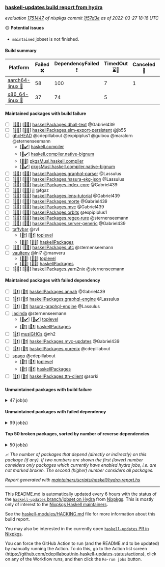 ### [haskell-updates build report from hydra](https://hydra.nixos.org/jobset/nixpkgs/haskell-updates)
*evaluation [1751447](https://hydra.nixos.org/eval/1751447) of nixpkgs commit [1f57d3e](https://github.com/NixOS/nixpkgs/commits/1f57d3e7224290eebda23fa1c79718d6b8361574) as of 2022-03-27 18:16 UTC*

:yellow_circle: **Potential issues**
  * `maintained` jobset is not finished.

#### Build summary

 | Platform | Failed :x: | DependencyFailed :heavy_exclamation_mark: | TimedOut :hourglass::no_entry_sign: | Canceled :no_entry_sign: | Unfinished :hourglass_flowing_sand: | Success :heavy_check_mark: | 
 | --- | --- | --- | --- | --- | --- | --- | 
 | [aarch64-linux :iphone:](https://hydra.nixos.org/eval/1751447?filter=.aarch64-linux) | 58 | 100 | 7 | 1 | 11 | 6181 | 
 | [x86_64-linux :penguin:](https://hydra.nixos.org/eval/1751447?filter=.x86_64-linux) | 37 | 74 | 5 |  | 12 | 6265 | 
#### Maintained packages with build failure
- [ ] [[:iphone::x:]](https://hydra.nixos.org/build/171072783) [[:penguin::x:]](https://hydra.nixos.org/build/171073360) [haskellPackages.dhall-text](https://hydra.nixos.org/eval/1751447?filter=haskellPackages.dhall-text) @Gabriel439
- [ ] [[:iphone::x:]](https://hydra.nixos.org/build/171072113) [[:penguin::x:]](https://hydra.nixos.org/build/171072136) [haskellPackages.elm-export-persistent](https://hydra.nixos.org/eval/1751447?filter=haskellPackages.elm-export-persistent) @jb55
- [ ] [ghcHEAD](https://hydra.nixos.org/eval/1751447?filter=ghcHEAD) @cdepillabout @expipiplus1 @guibou @maralorn @sternenseemann
  - [[:penguin::heavy_check_mark:]](https://hydra.nixos.org/build/169732497) [haskell.compiler](https://hydra.nixos.org/eval/1751447?filter=haskell.compiler.ghcHEAD)
  - [[:penguin::heavy_check_mark:]](https://hydra.nixos.org/build/169743912) [haskell.compiler.native-bignum](https://hydra.nixos.org/eval/1751447?filter=haskell.compiler.native-bignum.ghcHEAD)
  - [[:penguin::x:]](https://hydra.nixos.org/build/169748113) [pkgsMusl.haskell.compiler](https://hydra.nixos.org/eval/1751447?filter=pkgsMusl.haskell.compiler.ghcHEAD)
  - [[:penguin::heavy_check_mark:]](https://hydra.nixos.org/build/169743137) [pkgsMusl.haskell.compiler.native-bignum](https://hydra.nixos.org/eval/1751447?filter=pkgsMusl.haskell.compiler.native-bignum.ghcHEAD)
- [ ] [[:iphone::x:]](https://hydra.nixos.org/build/169731858) [[:penguin::x:]](https://hydra.nixos.org/build/169733518) [haskellPackages.graphql-parser](https://hydra.nixos.org/eval/1751447?filter=haskellPackages.graphql-parser) @Lassulus
- [ ] [[:iphone::x:]](https://hydra.nixos.org/build/169738033) [[:penguin::x:]](https://hydra.nixos.org/build/169747755) [haskellPackages.hasura-ekg-json](https://hydra.nixos.org/eval/1751447?filter=haskellPackages.hasura-ekg-json) @Lassulus
- [ ] [[:iphone::x:]](https://hydra.nixos.org/build/170468860) [[:penguin::x:]](https://hydra.nixos.org/build/170462113) [haskellPackages.index-core](https://hydra.nixos.org/eval/1751447?filter=haskellPackages.index-core) @Gabriel439
- [ ] [[:iphone::x:]](https://hydra.nixos.org/build/169747848) [[:penguin::x:]](https://hydra.nixos.org/build/169745399) [jl](https://hydra.nixos.org/eval/1751447?filter=jl) @fgaz
- [ ] [[:iphone::x:]](https://hydra.nixos.org/build/170459809) [[:penguin::x:]](https://hydra.nixos.org/build/170468489) [haskellPackages.lens-tutorial](https://hydra.nixos.org/eval/1751447?filter=haskellPackages.lens-tutorial) @Gabriel439
- [ ] [[:iphone::x:]](https://hydra.nixos.org/build/170460349) [[:penguin::x:]](https://hydra.nixos.org/build/170470609) [haskellPackages.morte](https://hydra.nixos.org/eval/1751447?filter=haskellPackages.morte) @Gabriel439
- [ ] [[:iphone::x:]](https://hydra.nixos.org/build/170467699) [[:penguin::x:]](https://hydra.nixos.org/build/170462432) [haskellPackages.mvc](https://hydra.nixos.org/eval/1751447?filter=haskellPackages.mvc) @Gabriel439
- [ ] [[:iphone::x:]](https://hydra.nixos.org/build/171073555) [[:penguin::x:]](https://hydra.nixos.org/build/171072140) [haskellPackages.orbits](https://hydra.nixos.org/eval/1751447?filter=haskellPackages.orbits) @expipiplus1
- [ ] [[:iphone::x:]](https://hydra.nixos.org/build/170466421) [[:penguin::x:]](https://hydra.nixos.org/build/170464872) [haskellPackages.regex-rure](https://hydra.nixos.org/eval/1751447?filter=haskellPackages.regex-rure) @sternenseemann
- [ ] [[:iphone::x:]](https://hydra.nixos.org/build/171073580) [[:penguin::x:]](https://hydra.nixos.org/build/171073589) [haskellPackages.server-generic](https://hydra.nixos.org/eval/1751447?filter=haskellPackages.server-generic) @Gabriel439
- [ ] [taffybar](https://hydra.nixos.org/eval/1751447?filter=taffybar) @rvl
  - [[:iphone::heavy_exclamation_mark:]](https://hydra.nixos.org/build/171073824) [[:penguin::heavy_exclamation_mark:]](https://hydra.nixos.org/build/171072544) [toplevel](https://hydra.nixos.org/eval/1751447?filter=taffybar)
  - [[:iphone::x:]](https://hydra.nixos.org/build/171073349) [[:penguin::x:]](https://hydra.nixos.org/build/171073162) [haskellPackages](https://hydra.nixos.org/eval/1751447?filter=haskellPackages.taffybar)
- [ ] [[:iphone::x:]](https://hydra.nixos.org/build/170460001) [[:penguin::x:]](https://hydra.nixos.org/build/170460032) [haskellPackages.utc](https://hydra.nixos.org/eval/1751447?filter=haskellPackages.utc) @sternenseemann
- [ ] [vaultenv](https://hydra.nixos.org/eval/1751447?filter=vaultenv) @lnl7 @manveru
  - [[:iphone::x:]](https://hydra.nixos.org/build/169750668) [[:penguin::x:]](https://hydra.nixos.org/build/169729132) [toplevel](https://hydra.nixos.org/eval/1751447?filter=vaultenv)
  - [[:iphone::x:]](https://hydra.nixos.org/build/169730222) [[:penguin::x:]](https://hydra.nixos.org/build/169737951) [haskellPackages](https://hydra.nixos.org/eval/1751447?filter=haskellPackages.vaultenv)
- [ ] [[:iphone::x:]](https://hydra.nixos.org/build/169738294) [[:penguin::x:]](https://hydra.nixos.org/build/169748636) [haskellPackages.yarn2nix](https://hydra.nixos.org/eval/1751447?filter=haskellPackages.yarn2nix) @sternenseemann
#### Maintained packages with failed dependency
- [ ] [[:iphone::heavy_exclamation_mark:]](https://hydra.nixos.org/build/170634582) [[:penguin::heavy_exclamation_mark:]](https://hydra.nixos.org/build/170634508) [haskellPackages.annah](https://hydra.nixos.org/eval/1751447?filter=haskellPackages.annah) @Gabriel439
- [ ] [[:iphone::heavy_exclamation_mark:]](https://hydra.nixos.org/build/171136812) [[:penguin::heavy_exclamation_mark:]](https://hydra.nixos.org/build/171136824) [haskellPackages.graphql-engine](https://hydra.nixos.org/eval/1751447?filter=haskellPackages.graphql-engine) @Lassulus
- [ ] [[:iphone::heavy_exclamation_mark:]](https://hydra.nixos.org/build/171136877) [[:penguin::heavy_exclamation_mark:]](https://hydra.nixos.org/build/171136822) [hasura-graphql-engine](https://hydra.nixos.org/eval/1751447?filter=hasura-graphql-engine) @Lassulus
- [ ] [jacinda](https://hydra.nixos.org/eval/1751447?filter=jacinda) @sternenseemann
  - [[:iphone::heavy_check_mark:]](https://hydra.nixos.org/build/170430927) [[:penguin::heavy_check_mark:]](https://hydra.nixos.org/build/170430934) [toplevel](https://hydra.nixos.org/eval/1751447?filter=jacinda)
  - [[:iphone::heavy_exclamation_mark:]](https://hydra.nixos.org/build/170634337) [[:penguin::heavy_exclamation_mark:]](https://hydra.nixos.org/build/170634364) [haskellPackages](https://hydra.nixos.org/eval/1751447?filter=haskellPackages.jacinda)
- [ ] [[:penguin::heavy_exclamation_mark:]](https://hydra.nixos.org/build/169745644) [muslGHCs](https://hydra.nixos.org/eval/1751447?filter=muslGHCs) @nh2
- [ ] [[:iphone::heavy_exclamation_mark:]](https://hydra.nixos.org/build/170634479) [[:penguin::heavy_exclamation_mark:]](https://hydra.nixos.org/build/170634254) [haskellPackages.mvc-updates](https://hydra.nixos.org/eval/1751447?filter=haskellPackages.mvc-updates) @Gabriel439
- [ ] [[:iphone::heavy_exclamation_mark:]](https://hydra.nixos.org/build/171073017) [[:penguin::heavy_exclamation_mark:]](https://hydra.nixos.org/build/171072880) [haskellPackages.purenix](https://hydra.nixos.org/eval/1751447?filter=haskellPackages.purenix) @cdepillabout
- [ ] [spago](https://hydra.nixos.org/eval/1751447?filter=spago) @cdepillabout
  - [[:iphone::heavy_exclamation_mark:]](https://hydra.nixos.org/build/171073509) [[:penguin::heavy_exclamation_mark:]](https://hydra.nixos.org/build/171073357) [toplevel](https://hydra.nixos.org/eval/1751447?filter=spago)
  - [[:iphone::heavy_exclamation_mark:]](https://hydra.nixos.org/build/171072912) [[:penguin::heavy_exclamation_mark:]](https://hydra.nixos.org/build/171072675) [haskellPackages](https://hydra.nixos.org/eval/1751447?filter=haskellPackages.spago)
- [ ] [[:iphone::heavy_exclamation_mark:]](https://hydra.nixos.org/build/170634555) [[:penguin::heavy_exclamation_mark:]](https://hydra.nixos.org/build/170634503) [haskellPackages.ttn-client](https://hydra.nixos.org/eval/1751447?filter=haskellPackages.ttn-client) @sorki
#### Unmaintained packages with build failure
<details><summary>47 job(s) </summary>

- [ ] [QuickCheck](https://hydra.nixos.org/eval/1751447?filter=QuickCheck)  :arrow_heading_up: 1269 | 4759
  - [[:iphone::heavy_check_mark:]](https://hydra.nixos.org/build/169729684) [[:penguin::heavy_check_mark:]](https://hydra.nixos.org/build/169738633) [haskellPackages](https://hydra.nixos.org/eval/1751447?filter=haskellPackages.QuickCheck)
  -  [[:penguin::x:]](https://hydra.nixos.org/build/170015577) [pkgsStatic.haskell.packages.integer-simple.ghc8107](https://hydra.nixos.org/eval/1751447?filter=pkgsStatic.haskell.packages.integer-simple.ghc8107.QuickCheck)
  -  [[:penguin::heavy_check_mark:]](https://hydra.nixos.org/build/170015576) [pkgsStatic.haskell.packages.native-bignum.ghc902](https://hydra.nixos.org/eval/1751447?filter=pkgsStatic.haskell.packages.native-bignum.ghc902.QuickCheck)
- [ ] [[:iphone::x:]](https://hydra.nixos.org/build/169749212) [[:penguin::x:]](https://hydra.nixos.org/build/169735126) [haskellPackages.text-format](https://hydra.nixos.org/eval/1751447?filter=haskellPackages.text-format)  :arrow_heading_up: 18 | 28
- [ ] [[:iphone::x:]](https://hydra.nixos.org/build/171072989) [[:penguin::x:]](https://hydra.nixos.org/build/171073068) [haskellPackages.yi-core](https://hydra.nixos.org/eval/1751447?filter=haskellPackages.yi-core)  :arrow_heading_up: 12 | 12
- [ ] [[:iphone::x:]](https://hydra.nixos.org/build/169747473) [[:penguin::x:]](https://hydra.nixos.org/build/169735485) [haskellPackages.bower-json](https://hydra.nixos.org/eval/1751447?filter=haskellPackages.bower-json)  :arrow_heading_up: 8 | 10
- [ ] [[:iphone::x:]](https://hydra.nixos.org/build/169746047) [[:penguin::x:]](https://hydra.nixos.org/build/169730292) [haskellPackages.purescript-cst](https://hydra.nixos.org/eval/1751447?filter=haskellPackages.purescript-cst)  :arrow_heading_up: 7 | 9
- [ ] [[:iphone::x:]](https://hydra.nixos.org/build/169736386) [[:penguin::heavy_check_mark:]](https://hydra.nixos.org/build/169744407) [haskellPackages.OrderedBits](https://hydra.nixos.org/eval/1751447?filter=haskellPackages.OrderedBits)  :arrow_heading_up: 5 | 36
- [ ] [[:iphone::x:]](https://hydra.nixos.org/build/170466393) [[:penguin::heavy_check_mark:]](https://hydra.nixos.org/build/170470590) [haskellPackages.hw-json-simd](https://hydra.nixos.org/eval/1751447?filter=haskellPackages.hw-json-simd)  :arrow_heading_up: 3 | 10
- [ ] [[:iphone::x:]](https://hydra.nixos.org/build/171072442) [[:penguin::heavy_check_mark:]](https://hydra.nixos.org/build/171072760) [haskellPackages.hw-simd](https://hydra.nixos.org/eval/1751447?filter=haskellPackages.hw-simd)  :arrow_heading_up: 3 | 9
- [ ] [[:iphone::x:]](https://hydra.nixos.org/build/170101194) [[:penguin::heavy_check_mark:]](https://hydra.nixos.org/build/170100899) [haskellPackages.ptr-poker](https://hydra.nixos.org/eval/1751447?filter=haskellPackages.ptr-poker)  :arrow_heading_up: 3 | 4
- [ ] [[:iphone::x:]](https://hydra.nixos.org/build/170100804) [[:penguin::x:]](https://hydra.nixos.org/build/170101088) [haskellPackages.net-mqtt](https://hydra.nixos.org/eval/1751447?filter=haskellPackages.net-mqtt)  :arrow_heading_up: 3 | 3
- [ ] [[:iphone::x:]](https://hydra.nixos.org/build/171073408) [[:penguin::x:]](https://hydra.nixos.org/build/171072951) [haskellPackages.sv-core](https://hydra.nixos.org/eval/1751447?filter=haskellPackages.sv-core)  :arrow_heading_up: 2 | 3
- [ ] [[:iphone::x:]](https://hydra.nixos.org/build/169733136) [[:penguin::heavy_check_mark:]](https://hydra.nixos.org/build/169732135) [haskellPackages.cdar-mBound](https://hydra.nixos.org/eval/1751447?filter=haskellPackages.cdar-mBound)  :arrow_heading_up: 2 | 2
- [ ] [[:iphone::x:]](https://hydra.nixos.org/build/171072616) [[:penguin::heavy_check_mark:]](https://hydra.nixos.org/build/171073944) [haskellPackages.quic](https://hydra.nixos.org/eval/1751447?filter=haskellPackages.quic)  :arrow_heading_up: 2 | 2
- [ ] [[:iphone::x:]](https://hydra.nixos.org/build/169738504) [[:penguin::heavy_check_mark:]](https://hydra.nixos.org/build/169734897) [haskellPackages.freetype2](https://hydra.nixos.org/eval/1751447?filter=haskellPackages.freetype2)  :arrow_heading_up: 1 | 8
- [ ] [[:iphone::x:]](https://hydra.nixos.org/build/169736555) [[:penguin::heavy_check_mark:]](https://hydra.nixos.org/build/169734498) [haskellPackages.long-double](https://hydra.nixos.org/eval/1751447?filter=haskellPackages.long-double)  :arrow_heading_up: 1 | 2
- [ ] [[:iphone::x:]](https://hydra.nixos.org/build/169737212) [[:penguin::heavy_check_mark:]](https://hydra.nixos.org/build/169747396) [haskellPackages.easytensor](https://hydra.nixos.org/eval/1751447?filter=haskellPackages.easytensor)  :arrow_heading_up: 1 | 1
- [ ] [[:iphone::x:]](https://hydra.nixos.org/build/171097235) [[:penguin::x:]](https://hydra.nixos.org/build/171097240) [haskellPackages.mmark-ext](https://hydra.nixos.org/eval/1751447?filter=haskellPackages.mmark-ext)  :arrow_heading_up: 1 | 1
- [ ] [[:iphone::x:]](https://hydra.nixos.org/build/169736150) [[:penguin::heavy_check_mark:]](https://hydra.nixos.org/build/169740772) [haskellPackages.nlopt-haskell](https://hydra.nixos.org/eval/1751447?filter=haskellPackages.nlopt-haskell)  :arrow_heading_up: 1 | 1
- [ ] [[:iphone::x:]](https://hydra.nixos.org/build/169743725) [[:penguin::heavy_check_mark:]](https://hydra.nixos.org/build/169748423) [haskellPackages.stm-queue](https://hydra.nixos.org/eval/1751447?filter=haskellPackages.stm-queue)  :arrow_heading_up: 1 | 1
- [ ] [[:iphone::x:]](https://hydra.nixos.org/build/170461205) [[:penguin::heavy_check_mark:]](https://hydra.nixos.org/build/170465228) [haskellPackages.swisstable](https://hydra.nixos.org/eval/1751447?filter=haskellPackages.swisstable)  :arrow_heading_up: 1 | 1
- [ ] [[:iphone::x:]](https://hydra.nixos.org/build/169733348) [[:penguin::heavy_check_mark:]](https://hydra.nixos.org/build/169730192) [haskellPackages.unicode-properties](https://hydra.nixos.org/eval/1751447?filter=haskellPackages.unicode-properties)  :arrow_heading_up: 1 | 1
- [ ] [[:iphone::x:]](https://hydra.nixos.org/build/171073204) [[:penguin::x:]](https://hydra.nixos.org/build/171073929) [haskellPackages.ascii-numbers](https://hydra.nixos.org/eval/1751447?filter=haskellPackages.ascii-numbers)  :arrow_heading_up: 0 | 1
- [ ] [[:iphone::x:]](https://hydra.nixos.org/build/169747516) [[:penguin::heavy_check_mark:]](https://hydra.nixos.org/build/169746690) [haskellPackages.picosat](https://hydra.nixos.org/eval/1751447?filter=haskellPackages.picosat)  :arrow_heading_up: 0 | 1
- [ ] [[:iphone::x:]](https://hydra.nixos.org/build/171135301) [[:penguin::x:]](https://hydra.nixos.org/build/171135304) [haskellPackages.wkt-geom](https://hydra.nixos.org/eval/1751447?filter=haskellPackages.wkt-geom)  :arrow_heading_up: 0 | 1
- [ ] [[:iphone::x:]](https://hydra.nixos.org/build/171073093) [[:penguin::x:]](https://hydra.nixos.org/build/171073646) [haskellPackages.HABQT](https://hydra.nixos.org/eval/1751447?filter=haskellPackages.HABQT) 
- [ ] [[:iphone::x:]](https://hydra.nixos.org/build/169731654) [[:penguin::heavy_check_mark:]](https://hydra.nixos.org/build/169738859) [haskellPackages.HsASA](https://hydra.nixos.org/eval/1751447?filter=haskellPackages.HsASA) 
- [ ] [[:iphone::x:]](https://hydra.nixos.org/build/171072582) [[:penguin::x:]](https://hydra.nixos.org/build/171073630) [haskellPackages.arch-hs](https://hydra.nixos.org/eval/1751447?filter=haskellPackages.arch-hs) 
- [ ] [[:penguin::x:]](https://hydra.nixos.org/build/171136823) [haskellPackages.camfort](https://hydra.nixos.org/eval/1751447?filter=haskellPackages.camfort) 
- [ ] [[:iphone::x:]](https://hydra.nixos.org/build/169750868) [[:penguin::heavy_check_mark:]](https://hydra.nixos.org/build/169739991) [haskellPackages.comfort-fftw](https://hydra.nixos.org/eval/1751447?filter=haskellPackages.comfort-fftw) 
- [ ] [[:iphone::x:]](https://hydra.nixos.org/build/171072131) [[:penguin::x:]](https://hydra.nixos.org/build/171072994) [haskellPackages.gi-rsvg](https://hydra.nixos.org/eval/1751447?filter=haskellPackages.gi-rsvg) 
- [ ] [[:iphone::x:]](https://hydra.nixos.org/build/171072185) [[:penguin::heavy_check_mark:]](https://hydra.nixos.org/build/171072606) [haskellPackages.gnome-keyring](https://hydra.nixos.org/eval/1751447?filter=haskellPackages.gnome-keyring) 
- [ ] [[:iphone::x:]](https://hydra.nixos.org/build/171072432) [[:penguin::heavy_check_mark:]](https://hydra.nixos.org/build/171072466) [haskellPackages.hls-rename-plugin](https://hydra.nixos.org/eval/1751447?filter=haskellPackages.hls-rename-plugin) 
- [ ] [[:iphone::x:]](https://hydra.nixos.org/build/171073863) [[:penguin::x:]](https://hydra.nixos.org/build/171072449) [haskellPackages.hyper-haskell-server](https://hydra.nixos.org/eval/1751447?filter=haskellPackages.hyper-haskell-server) 
- [ ] [[:iphone::x:]](https://hydra.nixos.org/build/169729070) [[:penguin::heavy_check_mark:]](https://hydra.nixos.org/build/169735431) [haskellPackages.jammittools](https://hydra.nixos.org/eval/1751447?filter=haskellPackages.jammittools) 
- [ ] [[:iphone::x:]](https://hydra.nixos.org/build/171072228) [[:penguin::x:]](https://hydra.nixos.org/build/171072590) [haskellPackages.lame-tester](https://hydra.nixos.org/eval/1751447?filter=haskellPackages.lame-tester) 
- [ ] [[:iphone::x:]](https://hydra.nixos.org/build/171072535) [[:penguin::x:]](https://hydra.nixos.org/build/171072349) [haskellPackages.liquid](https://hydra.nixos.org/eval/1751447?filter=haskellPackages.liquid) 
- [ ] [[:iphone::x:]](https://hydra.nixos.org/build/169746258) [[:penguin::heavy_check_mark:]](https://hydra.nixos.org/build/169742814) [haskellPackages.risc386](https://hydra.nixos.org/eval/1751447?filter=haskellPackages.risc386) 
- [ ] [[:iphone::x:]](https://hydra.nixos.org/build/171136828) [[:penguin::x:]](https://hydra.nixos.org/build/171136750) [haskellPackages.sbvPlugin](https://hydra.nixos.org/eval/1751447?filter=haskellPackages.sbvPlugin) 
- [ ] [[:iphone::x:]](https://hydra.nixos.org/build/171072462) [[:penguin::heavy_check_mark:]](https://hydra.nixos.org/build/171072128) [haskellPackages.scenegraph](https://hydra.nixos.org/eval/1751447?filter=haskellPackages.scenegraph) 
- [ ] [[:iphone::x:]](https://hydra.nixos.org/build/171072417) [[:penguin::x:]](https://hydra.nixos.org/build/171072461) [haskellPackages.scrape-changes](https://hydra.nixos.org/eval/1751447?filter=haskellPackages.scrape-changes) 
- [ ] [[:iphone::x:]](https://hydra.nixos.org/build/170465255) [[:penguin::heavy_check_mark:]](https://hydra.nixos.org/build/170462101) [haskellPackages.skews](https://hydra.nixos.org/eval/1751447?filter=haskellPackages.skews) 
- [ ] [[:iphone::x:]](https://hydra.nixos.org/build/170468499) [[:penguin::heavy_check_mark:]](https://hydra.nixos.org/build/170463122) [haskellPackages.slugify](https://hydra.nixos.org/eval/1751447?filter=haskellPackages.slugify) 
- [ ] [[:iphone::x:]](https://hydra.nixos.org/build/171072787) [[:penguin::x:]](https://hydra.nixos.org/build/171073778) [haskellPackages.webauthn](https://hydra.nixos.org/eval/1751447?filter=haskellPackages.webauthn) 
- [ ] [[:iphone::x:]](https://hydra.nixos.org/build/169738352) [[:penguin::heavy_check_mark:]](https://hydra.nixos.org/build/169736159) [haskellPackages.wiringPi](https://hydra.nixos.org/eval/1751447?filter=haskellPackages.wiringPi) 
</details>

#### Unmaintained packages with failed dependency
<details><summary>99 job(s) </summary>

- [ ] [[:iphone::heavy_exclamation_mark:]](https://hydra.nixos.org/build/171073594) [[:penguin::heavy_exclamation_mark:]](https://hydra.nixos.org/build/171072875) [haskellPackages.purescript](https://hydra.nixos.org/eval/1751447?filter=haskellPackages.purescript)  :arrow_heading_up: 6 | 8
- [ ] [[:iphone::heavy_exclamation_mark:]](https://hydra.nixos.org/build/169742361) [[:penguin::heavy_check_mark:]](https://hydra.nixos.org/build/169731754) [haskellPackages.PrimitiveArray](https://hydra.nixos.org/eval/1751447?filter=haskellPackages.PrimitiveArray)  :arrow_heading_up: 4 | 35
- [ ] [yi](https://hydra.nixos.org/eval/1751447?filter=yi)  :arrow_heading_up: 4 | 4
  -  [[:penguin::heavy_exclamation_mark:]](https://hydra.nixos.org/build/171073744) [toplevel](https://hydra.nixos.org/eval/1751447?filter=yi)
  - [[:iphone::heavy_exclamation_mark:]](https://hydra.nixos.org/build/171072431) [[:penguin::heavy_exclamation_mark:]](https://hydra.nixos.org/build/171072625) [haskellPackages](https://hydra.nixos.org/eval/1751447?filter=haskellPackages.yi)
- [ ] [[:iphone::heavy_exclamation_mark:]](https://hydra.nixos.org/build/170634301) [[:penguin::heavy_check_mark:]](https://hydra.nixos.org/build/170634274) [haskellPackages.BiobaseTypes](https://hydra.nixos.org/eval/1751447?filter=haskellPackages.BiobaseTypes)  :arrow_heading_up: 3 | 21
- [ ] [[:iphone::heavy_exclamation_mark:]](https://hydra.nixos.org/build/170101304) [[:penguin::heavy_check_mark:]](https://hydra.nixos.org/build/170100919) [haskellPackages.jsonifier](https://hydra.nixos.org/eval/1751447?filter=haskellPackages.jsonifier)  :arrow_heading_up: 2 | 2
- [ ] [[:iphone::heavy_exclamation_mark:]](https://hydra.nixos.org/build/171073073) [[:penguin::heavy_exclamation_mark:]](https://hydra.nixos.org/build/171073066) [haskellPackages.yi-misc-modes](https://hydra.nixos.org/eval/1751447?filter=haskellPackages.yi-misc-modes)  :arrow_heading_up: 2 | 2
- [ ] [[:iphone::heavy_exclamation_mark:]](https://hydra.nixos.org/build/170634439) [[:penguin::heavy_check_mark:]](https://hydra.nixos.org/build/170634331) [haskellPackages.BiobaseENA](https://hydra.nixos.org/eval/1751447?filter=haskellPackages.BiobaseENA)  :arrow_heading_up: 1 | 18
- [ ] [[:iphone::heavy_exclamation_mark:]](https://hydra.nixos.org/build/171072728) [[:penguin::heavy_check_mark:]](https://hydra.nixos.org/build/171072374) [haskellPackages.hw-dsv](https://hydra.nixos.org/eval/1751447?filter=haskellPackages.hw-dsv)  :arrow_heading_up: 1 | 3
- [ ] [hoogle](https://hydra.nixos.org/eval/1751447?filter=hoogle)  :arrow_heading_up: 1 | 2
  - [[:iphone::heavy_check_mark:]](https://hydra.nixos.org/build/171136748) [[:penguin::heavy_check_mark:]](https://hydra.nixos.org/build/171136814) [haskell.packages.ghc8107](https://hydra.nixos.org/eval/1751447?filter=haskell.packages.ghc8107.hoogle)
  - [[:iphone::heavy_check_mark:]](https://hydra.nixos.org/build/171136799) [[:penguin::heavy_check_mark:]](https://hydra.nixos.org/build/171136851) [haskell.packages.ghc884](https://hydra.nixos.org/eval/1751447?filter=haskell.packages.ghc884.hoogle)
  - [[:iphone::heavy_check_mark:]](https://hydra.nixos.org/build/171072659) [[:penguin::heavy_check_mark:]](https://hydra.nixos.org/build/171073224) [haskell.packages.ghc902](https://hydra.nixos.org/eval/1751447?filter=haskell.packages.ghc902.hoogle)
  - [[:iphone::heavy_exclamation_mark:]](https://hydra.nixos.org/build/171073404) [[:penguin::heavy_check_mark:]](https://hydra.nixos.org/build/171072876) [haskell.packages.ghc922](https://hydra.nixos.org/eval/1751447?filter=haskell.packages.ghc922.hoogle)
  - [[:iphone::heavy_check_mark:]](https://hydra.nixos.org/build/171072608) [[:penguin::heavy_check_mark:]](https://hydra.nixos.org/build/171072644) [haskellPackages](https://hydra.nixos.org/eval/1751447?filter=haskellPackages.hoogle)
- [ ] [[:iphone::heavy_exclamation_mark:]](https://hydra.nixos.org/build/170461490) [[:penguin::heavy_check_mark:]](https://hydra.nixos.org/build/170467370) [haskellPackages.aern2-mp](https://hydra.nixos.org/eval/1751447?filter=haskellPackages.aern2-mp)  :arrow_heading_up: 1 | 1
- [ ] [[:iphone::heavy_exclamation_mark:]](https://hydra.nixos.org/build/171073348) [[:penguin::heavy_exclamation_mark:]](https://hydra.nixos.org/build/171073438) [haskellPackages.dovetail](https://hydra.nixos.org/eval/1751447?filter=haskellPackages.dovetail)  :arrow_heading_up: 1 | 1
- [ ] [[:iphone::heavy_exclamation_mark:]](https://hydra.nixos.org/build/171072077) [[:penguin::heavy_check_mark:]](https://hydra.nixos.org/build/171073572) [haskellPackages.http3](https://hydra.nixos.org/eval/1751447?filter=haskellPackages.http3)  :arrow_heading_up: 1 | 1
- [ ] [[:iphone::heavy_exclamation_mark:]](https://hydra.nixos.org/build/170634513) [[:penguin::heavy_exclamation_mark:]](https://hydra.nixos.org/build/170634524) [haskellPackages.lol-calculus](https://hydra.nixos.org/eval/1751447?filter=haskellPackages.lol-calculus)  :arrow_heading_up: 1 | 1
- [ ] [[:iphone::heavy_exclamation_mark:]](https://hydra.nixos.org/build/170101165) [[:penguin::heavy_check_mark:]](https://hydra.nixos.org/build/170100959) [haskellPackages.opentelemetry-extra](https://hydra.nixos.org/eval/1751447?filter=haskellPackages.opentelemetry-extra)  :arrow_heading_up: 1 | 1
- [ ] [[:iphone::heavy_exclamation_mark:]](https://hydra.nixos.org/build/171072696) [[:penguin::heavy_exclamation_mark:]](https://hydra.nixos.org/build/171073261) [haskellPackages.servant-util](https://hydra.nixos.org/eval/1751447?filter=haskellPackages.servant-util)  :arrow_heading_up: 1 | 1
- [ ] [[:iphone::heavy_exclamation_mark:]](https://hydra.nixos.org/build/170634551) [[:penguin::heavy_exclamation_mark:]](https://hydra.nixos.org/build/170634558) [haskellPackages.text-all](https://hydra.nixos.org/eval/1751447?filter=haskellPackages.text-all)  :arrow_heading_up: 1 | 1
- [ ] [[:iphone::heavy_exclamation_mark:]](https://hydra.nixos.org/build/170634365) [[:penguin::heavy_check_mark:]](https://hydra.nixos.org/build/170634164) [haskellPackages.wss-client](https://hydra.nixos.org/eval/1751447?filter=haskellPackages.wss-client)  :arrow_heading_up: 1 | 1
- [ ] [[:iphone::heavy_exclamation_mark:]](https://hydra.nixos.org/build/171073113) [[:penguin::heavy_exclamation_mark:]](https://hydra.nixos.org/build/171072494) [haskellPackages.yi-keymap-emacs](https://hydra.nixos.org/eval/1751447?filter=haskellPackages.yi-keymap-emacs)  :arrow_heading_up: 1 | 1
- [ ] [[:iphone::heavy_exclamation_mark:]](https://hydra.nixos.org/build/170634177) [[:penguin::heavy_check_mark:]](https://hydra.nixos.org/build/170634457) [haskellPackages.BiobaseXNA](https://hydra.nixos.org/eval/1751447?filter=haskellPackages.BiobaseXNA)  :arrow_heading_up: 0 | 17
- [ ] [[:iphone::heavy_exclamation_mark:]](https://hydra.nixos.org/build/171073658) [[:penguin::heavy_check_mark:]](https://hydra.nixos.org/build/171073187) [haskellPackages.hw-json-standard-cursor](https://hydra.nixos.org/eval/1751447?filter=haskellPackages.hw-json-standard-cursor)  :arrow_heading_up: 0 | 6
- [ ] [[:iphone::heavy_exclamation_mark:]](https://hydra.nixos.org/build/171072799) [[:penguin::heavy_check_mark:]](https://hydra.nixos.org/build/171073347) [haskellPackages.hw-json-simple-cursor](https://hydra.nixos.org/eval/1751447?filter=haskellPackages.hw-json-simple-cursor)  :arrow_heading_up: 0 | 4
- [ ] [[:iphone::heavy_exclamation_mark:]](https://hydra.nixos.org/build/170634135) [[:penguin::heavy_check_mark:]](https://hydra.nixos.org/build/170634236) [haskellPackages.BiobaseFasta](https://hydra.nixos.org/eval/1751447?filter=haskellPackages.BiobaseFasta)  :arrow_heading_up: 0 | 3
- [ ] [[:iphone::heavy_exclamation_mark:]](https://hydra.nixos.org/build/171073168) [[:penguin::heavy_exclamation_mark:]](https://hydra.nixos.org/build/171072575) [haskellPackages.GuiHaskell](https://hydra.nixos.org/eval/1751447?filter=haskellPackages.GuiHaskell) 
- [ ] [[:iphone::heavy_exclamation_mark:]](https://hydra.nixos.org/build/171072368) [[:penguin::heavy_exclamation_mark:]](https://hydra.nixos.org/build/171072160) [haskellPackages.HDRUtils](https://hydra.nixos.org/eval/1751447?filter=haskellPackages.HDRUtils) 
- [ ] [[:iphone::heavy_exclamation_mark:]](https://hydra.nixos.org/build/171073745) [[:penguin::heavy_exclamation_mark:]](https://hydra.nixos.org/build/171073817) [haskellPackages.HPlot](https://hydra.nixos.org/eval/1751447?filter=haskellPackages.HPlot) 
- [ ] [[:iphone::heavy_exclamation_mark:]](https://hydra.nixos.org/build/170634458) [[:penguin::heavy_check_mark:]](https://hydra.nixos.org/build/170634304) [haskellPackages.aern2-real](https://hydra.nixos.org/eval/1751447?filter=haskellPackages.aern2-real) 
- [ ] [[:iphone::heavy_exclamation_mark:]](https://hydra.nixos.org/build/171073026) [[:penguin::heavy_check_mark:]](https://hydra.nixos.org/build/171073354) [haskellPackages.align-audio](https://hydra.nixos.org/eval/1751447?filter=haskellPackages.align-audio) 
- [ ] [[:iphone::heavy_exclamation_mark:]](https://hydra.nixos.org/build/171072186) [[:penguin::heavy_exclamation_mark:]](https://hydra.nixos.org/build/171073620) [haskellPackages.aws-ec2-knownhosts](https://hydra.nixos.org/eval/1751447?filter=haskellPackages.aws-ec2-knownhosts) 
- [ ] [[:iphone::heavy_exclamation_mark:]](https://hydra.nixos.org/build/171072433) [[:penguin::heavy_exclamation_mark:]](https://hydra.nixos.org/build/171072721) [haskellPackages.bluetile](https://hydra.nixos.org/eval/1751447?filter=haskellPackages.bluetile) 
- [ ] [[:iphone::heavy_exclamation_mark:]](https://hydra.nixos.org/build/170634576) [[:penguin::heavy_exclamation_mark:]](https://hydra.nixos.org/build/170634510) [haskellPackages.cabocha](https://hydra.nixos.org/eval/1751447?filter=haskellPackages.cabocha) 
- [ ] [[:iphone::heavy_exclamation_mark:]](https://hydra.nixos.org/build/170634500) [[:penguin::heavy_exclamation_mark:]](https://hydra.nixos.org/build/170634531) [haskellPackages.cake3](https://hydra.nixos.org/eval/1751447?filter=haskellPackages.cake3) 
- [ ] [[:iphone::heavy_exclamation_mark:]](https://hydra.nixos.org/build/171072555) [[:penguin::heavy_exclamation_mark:]](https://hydra.nixos.org/build/171073704) [haskellPackages.dovetail-aeson](https://hydra.nixos.org/eval/1751447?filter=haskellPackages.dovetail-aeson) 
- [ ] [[:iphone::heavy_exclamation_mark:]](https://hydra.nixos.org/build/171073091) [[:penguin::heavy_exclamation_mark:]](https://hydra.nixos.org/build/171073788) [haskellPackages.duplo](https://hydra.nixos.org/eval/1751447?filter=haskellPackages.duplo) 
- [ ] [[:iphone::heavy_exclamation_mark:]](https://hydra.nixos.org/build/169735203) [[:penguin::heavy_check_mark:]](https://hydra.nixos.org/build/169747549) [haskellPackages.easytensor-vulkan](https://hydra.nixos.org/eval/1751447?filter=haskellPackages.easytensor-vulkan) 
- [ ] [[:iphone::heavy_exclamation_mark:]](https://hydra.nixos.org/build/170634534) [[:penguin::heavy_exclamation_mark:]](https://hydra.nixos.org/build/170634540) [haskellPackages.gedcom](https://hydra.nixos.org/eval/1751447?filter=haskellPackages.gedcom) 
- [ ] [[:iphone::heavy_exclamation_mark:]](https://hydra.nixos.org/build/171073027) [[:penguin::heavy_exclamation_mark:]](https://hydra.nixos.org/build/171073692) [haskellPackages.gladexml-accessor](https://hydra.nixos.org/eval/1751447?filter=haskellPackages.gladexml-accessor) 
- [ ] [[:iphone::heavy_exclamation_mark:]](https://hydra.nixos.org/build/171073877) [[:penguin::heavy_exclamation_mark:]](https://hydra.nixos.org/build/171073504) [haskellPackages.gtk2hs-cast-glade](https://hydra.nixos.org/eval/1751447?filter=haskellPackages.gtk2hs-cast-glade) 
- [ ] [[:iphone::heavy_exclamation_mark:]](https://hydra.nixos.org/build/171072342) [[:penguin::heavy_check_mark:]](https://hydra.nixos.org/build/171072165) [haskellPackages.harfbuzz-pure](https://hydra.nixos.org/eval/1751447?filter=haskellPackages.harfbuzz-pure) 
- [ ] [[:iphone::heavy_exclamation_mark:]](https://hydra.nixos.org/build/170634571) [[:penguin::heavy_exclamation_mark:]](https://hydra.nixos.org/build/170634529) [haskellPackages.haskades](https://hydra.nixos.org/eval/1751447?filter=haskellPackages.haskades) 
- [ ] [[:iphone::heavy_exclamation_mark:]](https://hydra.nixos.org/build/171136761) [[:penguin::heavy_exclamation_mark:]](https://hydra.nixos.org/build/171136815) [haskellPackages.hevm](https://hydra.nixos.org/eval/1751447?filter=haskellPackages.hevm) 
- [ ] [[:iphone::heavy_exclamation_mark:]](https://hydra.nixos.org/build/171073522) [[:penguin::heavy_exclamation_mark:]](https://hydra.nixos.org/build/171072843) [haskellPackages.hipe](https://hydra.nixos.org/eval/1751447?filter=haskellPackages.hipe) 
- [ ] [[:iphone::heavy_exclamation_mark:]](https://hydra.nixos.org/build/169741608) [[:penguin::heavy_check_mark:]](https://hydra.nixos.org/build/169741783) [haskellPackages.hmatrix-nlopt](https://hydra.nixos.org/eval/1751447?filter=haskellPackages.hmatrix-nlopt) 
- [ ] [[:iphone::heavy_exclamation_mark:]](https://hydra.nixos.org/build/170634394) [[:penguin::heavy_check_mark:]](https://hydra.nixos.org/build/170634338) [haskellPackages.hs-swisstable-hashtables-class](https://hydra.nixos.org/eval/1751447?filter=haskellPackages.hs-swisstable-hashtables-class) 
- [ ] [[:iphone::heavy_exclamation_mark:]](https://hydra.nixos.org/build/171073152) [[:penguin::heavy_exclamation_mark:]](https://hydra.nixos.org/build/171073565) [haskellPackages.hstzaar](https://hydra.nixos.org/eval/1751447?filter=haskellPackages.hstzaar) 
- [ ] [[:iphone::heavy_exclamation_mark:]](https://hydra.nixos.org/build/171073181) [[:penguin::heavy_check_mark:]](https://hydra.nixos.org/build/171072237) [haskellPackages.hw-simd-cli](https://hydra.nixos.org/eval/1751447?filter=haskellPackages.hw-simd-cli) 
- [ ] [[:penguin::heavy_exclamation_mark:]](https://hydra.nixos.org/build/171072991) [hyper-haskell-server-with-packages](https://hydra.nixos.org/eval/1751447?filter=hyper-haskell-server-with-packages) 
- [ ] [[:iphone::heavy_exclamation_mark:]](https://hydra.nixos.org/build/171072678) [[:penguin::heavy_exclamation_mark:]](https://hydra.nixos.org/build/171072319) [haskellPackages.jobqueue](https://hydra.nixos.org/eval/1751447?filter=haskellPackages.jobqueue) 
- [ ] [[:iphone::heavy_exclamation_mark:]](https://hydra.nixos.org/build/171072586) [[:penguin::heavy_exclamation_mark:]](https://hydra.nixos.org/build/171073240) [haskellPackages.karps](https://hydra.nixos.org/eval/1751447?filter=haskellPackages.karps) 
- [ ] [[:iphone::heavy_exclamation_mark:]](https://hydra.nixos.org/build/171072212) [[:penguin::heavy_exclamation_mark:]](https://hydra.nixos.org/build/171072697) [haskellPackages.krapsh](https://hydra.nixos.org/eval/1751447?filter=haskellPackages.krapsh) 
- [ ] [[:iphone::heavy_exclamation_mark:]](https://hydra.nixos.org/build/170634509) [[:penguin::heavy_exclamation_mark:]](https://hydra.nixos.org/build/170634515) [haskellPackages.latest-npm-version](https://hydra.nixos.org/eval/1751447?filter=haskellPackages.latest-npm-version) 
- [ ] [[:iphone::heavy_exclamation_mark:]](https://hydra.nixos.org/build/170634584) [[:penguin::heavy_exclamation_mark:]](https://hydra.nixos.org/build/170634600) [haskellPackages.lol-typing](https://hydra.nixos.org/eval/1751447?filter=haskellPackages.lol-typing) 
- [ ] [[:iphone::heavy_exclamation_mark:]](https://hydra.nixos.org/build/170634587) [[:penguin::heavy_exclamation_mark:]](https://hydra.nixos.org/build/170634512) [haskellPackages.micrologger](https://hydra.nixos.org/eval/1751447?filter=haskellPackages.micrologger) 
- [ ] [[:iphone::heavy_exclamation_mark:]](https://hydra.nixos.org/build/171072956) [[:penguin::heavy_exclamation_mark:]](https://hydra.nixos.org/build/171072087) [haskellPackages.minesweeper](https://hydra.nixos.org/eval/1751447?filter=haskellPackages.minesweeper) 
- [ ] [[:iphone::heavy_exclamation_mark:]](https://hydra.nixos.org/build/171097255) [[:penguin::heavy_exclamation_mark:]](https://hydra.nixos.org/build/171097244) [haskellPackages.mmark-cli](https://hydra.nixos.org/eval/1751447?filter=haskellPackages.mmark-cli) 
- [ ] [[:iphone::heavy_exclamation_mark:]](https://hydra.nixos.org/build/170634592) [[:penguin::heavy_exclamation_mark:]](https://hydra.nixos.org/build/170634578) [haskellPackages.net-mqtt-lens](https://hydra.nixos.org/eval/1751447?filter=haskellPackages.net-mqtt-lens) 
- [ ] [[:iphone::heavy_exclamation_mark:]](https://hydra.nixos.org/build/170634504) [[:penguin::heavy_exclamation_mark:]](https://hydra.nixos.org/build/170634545) [haskellPackages.net-mqtt-rpc](https://hydra.nixos.org/eval/1751447?filter=haskellPackages.net-mqtt-rpc) 
- [ ] [[:iphone::heavy_exclamation_mark:]](https://hydra.nixos.org/build/170634324) [[:penguin::heavy_check_mark:]](https://hydra.nixos.org/build/170634083) [haskellPackages.network-messagepack-rpc-websocket](https://hydra.nixos.org/eval/1751447?filter=haskellPackages.network-messagepack-rpc-websocket) 
- [ ] [[:iphone::heavy_exclamation_mark:]](https://hydra.nixos.org/build/171072296) [[:penguin::heavy_exclamation_mark:]](https://hydra.nixos.org/build/171073260) [haskellPackages.nicovideo-translator](https://hydra.nixos.org/eval/1751447?filter=haskellPackages.nicovideo-translator) 
- [ ] [[:iphone::heavy_exclamation_mark:]](https://hydra.nixos.org/build/171073573) [[:penguin::heavy_exclamation_mark:]](https://hydra.nixos.org/build/171073355) [haskellPackages.nymphaea](https://hydra.nixos.org/eval/1751447?filter=haskellPackages.nymphaea) 
- [ ] [[:iphone::heavy_exclamation_mark:]](https://hydra.nixos.org/build/170101326) [[:penguin::heavy_check_mark:]](https://hydra.nixos.org/build/170100774) [haskellPackages.opentelemetry-lightstep](https://hydra.nixos.org/eval/1751447?filter=haskellPackages.opentelemetry-lightstep) 
- [ ] [[:iphone::heavy_exclamation_mark:]](https://hydra.nixos.org/build/171073756) [[:penguin::heavy_exclamation_mark:]](https://hydra.nixos.org/build/171072631) [pakcs](https://hydra.nixos.org/eval/1751447?filter=pakcs) 
- [ ] [[:iphone::heavy_exclamation_mark:]](https://hydra.nixos.org/build/170634523) [[:penguin::heavy_exclamation_mark:]](https://hydra.nixos.org/build/170634516) [haskellPackages.pia-forward](https://hydra.nixos.org/eval/1751447?filter=haskellPackages.pia-forward) 
- [ ] [[:iphone::heavy_exclamation_mark:]](https://hydra.nixos.org/build/171073217) [[:penguin::heavy_exclamation_mark:]](https://hydra.nixos.org/build/171073724) [haskellPackages.proplang](https://hydra.nixos.org/eval/1751447?filter=haskellPackages.proplang) 
- [ ] [[:iphone::heavy_exclamation_mark:]](https://hydra.nixos.org/build/171073363) [[:penguin::heavy_exclamation_mark:]](https://hydra.nixos.org/build/171073592) [haskellPackages.psc-ide](https://hydra.nixos.org/eval/1751447?filter=haskellPackages.psc-ide) 
- [ ] [[:iphone::heavy_exclamation_mark:]](https://hydra.nixos.org/build/171072306) [[:penguin::heavy_exclamation_mark:]](https://hydra.nixos.org/build/171072196) [haskellPackages.purescript-tsd-gen](https://hydra.nixos.org/eval/1751447?filter=haskellPackages.purescript-tsd-gen) 
- [ ] [[:iphone::heavy_exclamation_mark:]](https://hydra.nixos.org/build/171097231) [[:penguin::heavy_exclamation_mark:]](https://hydra.nixos.org/build/171097234) [haskellPackages.rib](https://hydra.nixos.org/eval/1751447?filter=haskellPackages.rib) 
- [ ] [[:iphone::heavy_exclamation_mark:]](https://hydra.nixos.org/build/169737359) [[:penguin::heavy_check_mark:]](https://hydra.nixos.org/build/169750076) [haskellPackages.rounded-hw](https://hydra.nixos.org/eval/1751447?filter=haskellPackages.rounded-hw) 
- [ ] [[:iphone::heavy_exclamation_mark:]](https://hydra.nixos.org/build/171073924) [[:penguin::heavy_exclamation_mark:]](https://hydra.nixos.org/build/171072908) [haskellPackages.servant-util-beam-pg](https://hydra.nixos.org/eval/1751447?filter=haskellPackages.servant-util-beam-pg) 
- [ ] [[:iphone::heavy_exclamation_mark:]](https://hydra.nixos.org/build/171072707) [[:penguin::heavy_exclamation_mark:]](https://hydra.nixos.org/build/171072066) [haskellPackages.showdown](https://hydra.nixos.org/eval/1751447?filter=haskellPackages.showdown) 
- [ ] [[:iphone::heavy_exclamation_mark:]](https://hydra.nixos.org/build/171073005) [[:penguin::heavy_check_mark:]](https://hydra.nixos.org/build/171072995) [haskellPackages.sound-collage](https://hydra.nixos.org/eval/1751447?filter=haskellPackages.sound-collage) 
- [ ] [[:iphone::heavy_exclamation_mark:]](https://hydra.nixos.org/build/169749272) [[:penguin::heavy_check_mark:]](https://hydra.nixos.org/build/169744654) [haskellPackages.stm-actor](https://hydra.nixos.org/eval/1751447?filter=haskellPackages.stm-actor) 
- [ ] [[:iphone::heavy_exclamation_mark:]](https://hydra.nixos.org/build/171072639) [[:penguin::heavy_exclamation_mark:]](https://hydra.nixos.org/build/171072717) [haskellPackages.sv](https://hydra.nixos.org/eval/1751447?filter=haskellPackages.sv) 
- [ ] [[:iphone::heavy_exclamation_mark:]](https://hydra.nixos.org/build/171072768) [[:penguin::heavy_exclamation_mark:]](https://hydra.nixos.org/build/171072983) [haskellPackages.sv-cassava](https://hydra.nixos.org/eval/1751447?filter=haskellPackages.sv-cassava) 
- [ ] [[:iphone::heavy_exclamation_mark:]](https://hydra.nixos.org/build/170634527) [[:penguin::heavy_exclamation_mark:]](https://hydra.nixos.org/build/170634522) [haskellPackages.systemstats](https://hydra.nixos.org/eval/1751447?filter=haskellPackages.systemstats) 
- [ ] [[:iphone::heavy_exclamation_mark:]](https://hydra.nixos.org/build/169736349) [[:penguin::heavy_check_mark:]](https://hydra.nixos.org/build/169750419) [haskellPackages.unicode-names](https://hydra.nixos.org/eval/1751447?filter=haskellPackages.unicode-names) 
- [ ] [[:iphone::heavy_exclamation_mark:]](https://hydra.nixos.org/build/170634533) [[:penguin::heavy_exclamation_mark:]](https://hydra.nixos.org/build/170634543) [haskellPackages.urembed](https://hydra.nixos.org/eval/1751447?filter=haskellPackages.urembed) 
- [ ] [[:iphone::heavy_exclamation_mark:]](https://hydra.nixos.org/build/171073847) [[:penguin::heavy_check_mark:]](https://hydra.nixos.org/build/171073741) [haskellPackages.warp-quic](https://hydra.nixos.org/eval/1751447?filter=haskellPackages.warp-quic) 
- [ ] [[:iphone::heavy_exclamation_mark:]](https://hydra.nixos.org/build/171072699) [[:penguin::heavy_exclamation_mark:]](https://hydra.nixos.org/build/171072621) [haskellPackages.yi-contrib](https://hydra.nixos.org/eval/1751447?filter=haskellPackages.yi-contrib) 
- [ ] [[:iphone::heavy_exclamation_mark:]](https://hydra.nixos.org/build/171072921) [[:penguin::heavy_exclamation_mark:]](https://hydra.nixos.org/build/171072966) [haskellPackages.yi-dynamic-configuration](https://hydra.nixos.org/eval/1751447?filter=haskellPackages.yi-dynamic-configuration) 
- [ ] [[:iphone::heavy_exclamation_mark:]](https://hydra.nixos.org/build/171072215) [[:penguin::heavy_exclamation_mark:]](https://hydra.nixos.org/build/171072690) [haskellPackages.yi-frontend-pango](https://hydra.nixos.org/eval/1751447?filter=haskellPackages.yi-frontend-pango) 
- [ ] [[:iphone::heavy_exclamation_mark:]](https://hydra.nixos.org/build/171073122) [[:penguin::heavy_exclamation_mark:]](https://hydra.nixos.org/build/171073146) [haskellPackages.yi-frontend-vty](https://hydra.nixos.org/eval/1751447?filter=haskellPackages.yi-frontend-vty) 
- [ ] [[:iphone::heavy_exclamation_mark:]](https://hydra.nixos.org/build/171072085) [[:penguin::heavy_exclamation_mark:]](https://hydra.nixos.org/build/171072748) [haskellPackages.yi-fuzzy-open](https://hydra.nixos.org/eval/1751447?filter=haskellPackages.yi-fuzzy-open) 
- [ ] [[:iphone::heavy_exclamation_mark:]](https://hydra.nixos.org/build/171072270) [[:penguin::heavy_exclamation_mark:]](https://hydra.nixos.org/build/171073221) [haskellPackages.yi-ireader](https://hydra.nixos.org/eval/1751447?filter=haskellPackages.yi-ireader) 
- [ ] [[:iphone::heavy_exclamation_mark:]](https://hydra.nixos.org/build/171073063) [[:penguin::heavy_exclamation_mark:]](https://hydra.nixos.org/build/171073752) [haskellPackages.yi-keymap-cua](https://hydra.nixos.org/eval/1751447?filter=haskellPackages.yi-keymap-cua) 
- [ ] [[:iphone::heavy_exclamation_mark:]](https://hydra.nixos.org/build/171073270) [[:penguin::heavy_exclamation_mark:]](https://hydra.nixos.org/build/171073785) [haskellPackages.yi-keymap-vim](https://hydra.nixos.org/eval/1751447?filter=haskellPackages.yi-keymap-vim) 
- [ ] [[:iphone::heavy_exclamation_mark:]](https://hydra.nixos.org/build/171073488) [[:penguin::heavy_exclamation_mark:]](https://hydra.nixos.org/build/171072406) [haskellPackages.yi-mode-haskell](https://hydra.nixos.org/eval/1751447?filter=haskellPackages.yi-mode-haskell) 
- [ ] [[:iphone::heavy_exclamation_mark:]](https://hydra.nixos.org/build/171073598) [[:penguin::heavy_exclamation_mark:]](https://hydra.nixos.org/build/171073909) [haskellPackages.yi-mode-javascript](https://hydra.nixos.org/eval/1751447?filter=haskellPackages.yi-mode-javascript) 
- [ ] [[:iphone::heavy_exclamation_mark:]](https://hydra.nixos.org/build/171072546) [[:penguin::heavy_exclamation_mark:]](https://hydra.nixos.org/build/171073629) [haskellPackages.yi-monokai](https://hydra.nixos.org/eval/1751447?filter=haskellPackages.yi-monokai) 
- [ ] [[:iphone::heavy_exclamation_mark:]](https://hydra.nixos.org/build/171073581) [[:penguin::heavy_exclamation_mark:]](https://hydra.nixos.org/build/171072116) [haskellPackages.yi-snippet](https://hydra.nixos.org/eval/1751447?filter=haskellPackages.yi-snippet) 
- [ ] [[:iphone::heavy_exclamation_mark:]](https://hydra.nixos.org/build/171072477) [[:penguin::heavy_exclamation_mark:]](https://hydra.nixos.org/build/171073207) [haskellPackages.yi-solarized](https://hydra.nixos.org/eval/1751447?filter=haskellPackages.yi-solarized) 
- [ ] [[:iphone::heavy_exclamation_mark:]](https://hydra.nixos.org/build/171072120) [[:penguin::heavy_exclamation_mark:]](https://hydra.nixos.org/build/171072792) [haskellPackages.yi-spolsky](https://hydra.nixos.org/eval/1751447?filter=haskellPackages.yi-spolsky) 
- [ ] [[:iphone::heavy_exclamation_mark:]](https://hydra.nixos.org/build/171072463) [[:penguin::heavy_exclamation_mark:]](https://hydra.nixos.org/build/171073422) [haskellPackages.zephyr](https://hydra.nixos.org/eval/1751447?filter=haskellPackages.zephyr) 
</details>

#### Top 50 broken packages, sorted by number of reverse dependencies
<details><summary>50 job(s) </summary>

[amazonka-core](https://packdeps.haskellers.com/reverse/amazonka-core) :arrow_heading_up: 186  
[gogol-core](https://packdeps.haskellers.com/reverse/gogol-core) :arrow_heading_up: 184  
[haskell98](https://packdeps.haskellers.com/reverse/haskell98) :arrow_heading_up: 153  
[enumerator](https://packdeps.haskellers.com/reverse/enumerator) :arrow_heading_up: 56  
[derive](https://packdeps.haskellers.com/reverse/derive) :arrow_heading_up: 48  
[amazonka](https://packdeps.haskellers.com/reverse/amazonka) :arrow_heading_up: 44  
[accelerate](https://packdeps.haskellers.com/reverse/accelerate) :arrow_heading_up: 42  
[parseargs](https://packdeps.haskellers.com/reverse/parseargs) :arrow_heading_up: 42  
[syb-with-class](https://packdeps.haskellers.com/reverse/syb-with-class) :arrow_heading_up: 42  
[MonadCatchIO-transformers](https://packdeps.haskellers.com/reverse/MonadCatchIO-transformers) :arrow_heading_up: 41  
[data-lens](https://packdeps.haskellers.com/reverse/data-lens) :arrow_heading_up: 33  
[rank1dynamic](https://packdeps.haskellers.com/reverse/rank1dynamic) :arrow_heading_up: 33  
[distributed-static](https://packdeps.haskellers.com/reverse/distributed-static) :arrow_heading_up: 31  
[language-ecmascript](https://packdeps.haskellers.com/reverse/language-ecmascript) :arrow_heading_up: 31  
[distributed-process](https://packdeps.haskellers.com/reverse/distributed-process) :arrow_heading_up: 30  
[ip](https://packdeps.haskellers.com/reverse/ip) :arrow_heading_up: 29  
[iteratee](https://packdeps.haskellers.com/reverse/iteratee) :arrow_heading_up: 29  
[jmacro](https://packdeps.haskellers.com/reverse/jmacro) :arrow_heading_up: 29  
[autodocodec](https://packdeps.haskellers.com/reverse/autodocodec) :arrow_heading_up: 28  
[mmsyn3](https://packdeps.haskellers.com/reverse/mmsyn3) :arrow_heading_up: 27  
[crypto-numbers](https://packdeps.haskellers.com/reverse/crypto-numbers) :arrow_heading_up: 26  
[either-unwrap](https://packdeps.haskellers.com/reverse/either-unwrap) :arrow_heading_up: 25  
[validity-aeson](https://packdeps.haskellers.com/reverse/validity-aeson) :arrow_heading_up: 25  
[web-routes-th](https://packdeps.haskellers.com/reverse/web-routes-th) :arrow_heading_up: 24  
[autodocodec-schema](https://packdeps.haskellers.com/reverse/autodocodec-schema) :arrow_heading_up: 23  
[crypto-pubkey](https://packdeps.haskellers.com/reverse/crypto-pubkey) :arrow_heading_up: 23  
[ixset-typed](https://packdeps.haskellers.com/reverse/ixset-typed) :arrow_heading_up: 23  
[autodocodec-yaml](https://packdeps.haskellers.com/reverse/autodocodec-yaml) :arrow_heading_up: 22  
[haskelldb](https://packdeps.haskellers.com/reverse/haskelldb) :arrow_heading_up: 22  
[wxdirect](https://packdeps.haskellers.com/reverse/wxdirect) :arrow_heading_up: 22  
[amazonka-s3](https://packdeps.haskellers.com/reverse/amazonka-s3) :arrow_heading_up: 21  
[mmsyn2](https://packdeps.haskellers.com/reverse/mmsyn2) :arrow_heading_up: 21  
[subG](https://packdeps.haskellers.com/reverse/subG) :arrow_heading_up: 21  
[userid](https://packdeps.haskellers.com/reverse/userid) :arrow_heading_up: 21  
[wxc](https://packdeps.haskellers.com/reverse/wxc) :arrow_heading_up: 21  
[biocore](https://packdeps.haskellers.com/reverse/biocore) :arrow_heading_up: 20  
[sydtest](https://packdeps.haskellers.com/reverse/sydtest) :arrow_heading_up: 20  
[wxcore](https://packdeps.haskellers.com/reverse/wxcore) :arrow_heading_up: 20  
[attoparsec-enumerator](https://packdeps.haskellers.com/reverse/attoparsec-enumerator) :arrow_heading_up: 19  
[bytestring-show](https://packdeps.haskellers.com/reverse/bytestring-show) :arrow_heading_up: 19  
[fay](https://packdeps.haskellers.com/reverse/fay) :arrow_heading_up: 19  
[harp](https://packdeps.haskellers.com/reverse/harp) :arrow_heading_up: 19  
[hsx2hs](https://packdeps.haskellers.com/reverse/hsx2hs) :arrow_heading_up: 19  
[ixset](https://packdeps.haskellers.com/reverse/ixset) :arrow_heading_up: 19  
[wx](https://packdeps.haskellers.com/reverse/wx) :arrow_heading_up: 19  
[asn1-data](https://packdeps.haskellers.com/reverse/asn1-data) :arrow_heading_up: 18  
[dbus-core](https://packdeps.haskellers.com/reverse/dbus-core) :arrow_heading_up: 18  
[gtksourceview2](https://packdeps.haskellers.com/reverse/gtksourceview2) :arrow_heading_up: 18  
[ukrainian-phonetics-basic](https://packdeps.haskellers.com/reverse/ukrainian-phonetics-basic) :arrow_heading_up: 18  
[HGamer3D-Data](https://packdeps.haskellers.com/reverse/HGamer3D-Data) :arrow_heading_up: 17  
</details>


*:arrow_heading_up:: The number of packages that depend (directly or indirectly) on this package (if any). If two numbers are shown the first (lower) number considers only packages which currently have enabled hydra jobs, i.e. are not marked broken. The second (higher) number considers all packages.*

*Report generated with [maintainers/scripts/haskell/hydra-report.hs](https://github.com/NixOS/nixpkgs/blob/haskell-updates/maintainers/scripts/haskell/hydra-report.sh)*


----------------------------------------------------------------------

This README.md is automatically updated every 6 hours with the status of the
[`haskell-updates` branch/jobset on Hydra](https://hydra.nixos.org/jobset/nixpkgs/haskell-updates)
from [Nixpkgs](https://github.com/NixOS/nixpkgs).  This is mostly only of
interest to the [Nixpkgs Haskell maintainers](https://github.com/orgs/NixOS/teams/haskell).

See the
[haskell-modules/HACKING.md](https://github.com/NixOS/nixpkgs/blob/haskell-updates/pkgs/development/haskell-modules/HACKING.md)
file for more information about this build report.

You may also be interested in the currently open
[`haskell-updates` PR in Nixpkgs](https://github.com/nixos/nixpkgs/pulls?q=is%3Apr+is%3Aopen+head%3Ahaskell-updates).

You can force the GitHub Action to run (and the README.md to be updated) by
manually running the Action.  To do this, go to the Action list screen
(https://github.com/cdepillabout/nix-haskell-updates-status/actions),
click on any of the Workflow runs, and then click the `Re-run jobs` button.

